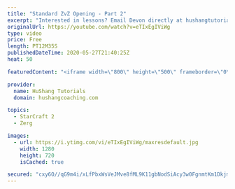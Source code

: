 ```yaml
---
title: "Standard ZvZ Opening - Part 2"
excerpt: "Interested in lessons? Email Devon directly at hushangtutorials@outlook.com ------------------------------------------------------------------------------------------------------- Want to support HuShang Tutorials directly? Patreon is a website where you can contribute a monthly donation that will help"
originalUrl: https://youtube.com/watch?v=eTIxEgIViWg
type: video
price: Free
length: PT12M35S
publishedDateTime: 2020-05-27T21:40:25Z
heat: 50

featuredContent: "<iframe width=\"800\" height=\"500\" frameborder=\"0\" src=\"https://www.youtube.com/embed/eTIxEgIViWg\" allow=\"accelerometer; autoplay; encrypted-media; gyroscope; picture-in-picture\" allowfullscreen></iframe>"

provider:
  name: HuShang Tutorials
  domain: hushangcoaching.com

topics:
  - StarCraft 2
  - Zerg

images:
  - url: https://i.ytimg.com/vi/eTIxEgIViWg/maxresdefault.jpg
    width: 1280
    height: 720
    isCached: true

secured: "cxy6O//qG9m4i/xLfPbxWsVeJMve8fML9K11gbNodSiAcy3w0FgnmtKm1DkjmmpoteU0tueadbEHGjhbu2/iGFxRBJXE+Yt9UkS3ke6GXeThALZAxbr/6KU4OpOrjUF2iY0OIwgr/bWbQNVzlVfl/sFpLMlFA3oKssVyPnZoU2fFx63V4KzURC/6+IH4+xILWN2IBl/CxQqzbjGkKL7Q1+4+KGAII/IqgDLsv+WEMhZGPylBQ8K7iDaEXRm7hYY779zZ3/npnZZPlcydq6vDddTNoCt7NRmcjFttfghhUE3hQeoqDlqibn4VGTcAvzHIddLPrxAufanlsI3Oug57uUHFAOXT9QTXEODOYCsbpTDHM8p3HuV9kFN5elkVP/JHw3h+0tjZ3/2gQGZ9QaLd/em+sOXFCKDUBmsllJdkJGY=;NTwAAvSeeYmLbmKsvfATzw=="
---
```


